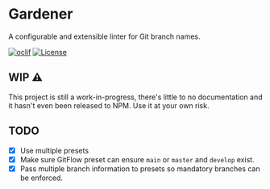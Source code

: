# Gardener
A configurable and extensible linter for Git branch names.

[![oclif](https://img.shields.io/badge/cli-oclif-brightgreen.svg)](https://oclif.io)
[![License](https://img.shields.io/npm/l/gardener.svg)](https://github.com/Juanelorganelo/gardener/blob/main/package.json)

## WIP :warning:
This project is still a work-in-progress, there's little to no documentation and it hasn't even been released to NPM. Use it at your own risk.

## TODO
- [x] Use multiple presets
- [x] Make sure GitFlow preset can ensure `main` or `master` and `develop` exist.
- [x] Pass multiple branch information to presets so mandatory branches can be enforced.

